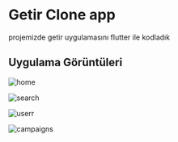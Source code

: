 # Getir Clone app

projemizde getir uygulamasını flutter ile kodladık

## Uygulama Görüntüleri

![home](https://github.com/hllozglc/getir_clone/assets/100855750/4a2f65db-1ddd-45b5-aea4-46da39999f31)

![search](https://github.com/hllozglc/getir_clone/assets/100855750/457d3df1-0b3f-4e38-a645-82b254dd410b)

![userr](https://github.com/hllozglc/getir_clone/assets/100855750/86debe4c-3f10-4b25-a8a3-c8b2f3821ebf)

![campaigns](https://github.com/hllozglc/getir_clone/assets/100855750/f7f6d77d-7d3c-4fad-bfdc-89235f9baa74)


